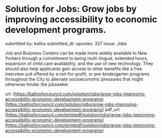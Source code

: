 # Solution for Jobs: Grow jobs by improving accessibility to economic development programs. #

submitted by: kallos
submitted_dt: 
upvotes: 337
issue: Jobs

Job and Business Centers can be made more widely available to New Yorkers through a commitment to being multi-lingual, extended hours, expansion of child care availability, and the use of new technology. They should also help applicants gain access to other benefits like a free interview suit offered by a not-for-profit, or pre-kindergarten programs throughout the City to alleviate socioeconomic pressures that might otherwise hinder the jobseeker

url: (https://kallosforcouncil.com/solution/jobs/grow-jobs-improving-accessibility-economic-development-programs)[https://kallosforcouncil.com/solution/jobs/grow-jobs-improving-accessibility-economic-development-programs]
pdf_url: [https://kallosforcouncil.com/printpdf/solution/jobs/grow-jobs-improving-accessibility-economic-development-programs](https://kallosforcouncil.com/printpdf/solution/jobs/grow-jobs-improving-accessibility-economic-development-programs)
